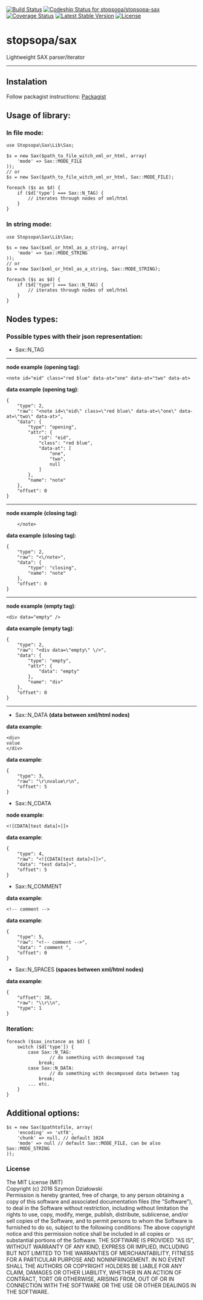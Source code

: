 [![Build Status](https://travis-ci.org/stopsopa/stopsopa-sax.svg?branch=master)](https://travis-ci.org/stopsopa/stopsopa-sax)
[![Codeship Status for stopsopa/stopsopa-sax](https://codeship.com/projects/0f4debe0-9ec5-0133-8d32-76efcd0f79bd/status?branch=master)](https://codeship.com/projects/127803)
[![Coverage Status](https://coveralls.io/repos/stopsopa/stopsopa-sax/badge.svg?branch=master&service=github)](https://coveralls.io/github/stopsopa/stopsopa-sax?branch=master)
[![Latest Stable Version](https://poser.pugx.org/stopsopa/sax/v/stable)](https://packagist.org/packages/stopsopa/sax)
[![License](https://poser.pugx.org/stopsopa/sax/license)](https://packagist.org/packages/stopsopa/sax)



<h1>stopsopa/sax</h1>

Lightweight SAX parser/iterator


***


## Instalation

Follow packagist instructions: [Packagist](https://packagist.org/packages/stopsopa/sax)

## Usage of library: 

### In file mode:

    use Stopsopa\Sax\Lib\Sax;
    
    $s = new Sax($path_to_file_witch_xml_or_html, array(
        'mode' => Sax::MODE_FILE
    ));
    // or
    $s = new Sax($path_to_file_witch_xml_or_html, Sax::MODE_FILE);
    
    foreach ($s as $d) {
        if ($d['type'] === Sax::N_TAG) {
            // iterates through nodes of xml/html
        }
    }

### In string mode:

    use Stopsopa\Sax\Lib\Sax;
    
    $s = new Sax($xml_or_html_as_a_string, array(
        'mode' => Sax::MODE_STRING
    ));
    // or
    $s = new Sax($xml_or_html_as_a_string, Sax::MODE_STRING);
    
    foreach ($s as $d) {
        if ($d['type'] === Sax::N_TAG) {
            // iterates through nodes of xml/html
        }
    }
    
## Nodes types:

### Possible types with their json representation:

-   Sax::N_TAG 
    
***   
        
**node example** __(opening tag)__: 
    
    <note id="eid" class="red blue" data-at="one" data-at="two" data-at>
      
      
**data example** __(opening tag)__:
             
      
    {
        "type": 2,
        "raw": "<note id=\"eid\" class=\"red blue\" data-at=\"one\" data-at=\"two\" data-at>",
        "data": {
            "type": "opening",
            "attr": {
                "id": "eid",
                "class": "red blue",
                "data-at": [
                    "one",
                    "two",
                    null
                ]
            },
            "name": "note"
        },
        "offset": 0
    }
    
***    
      
**node example** __(closing tag)__: 

        </note>
      
      
**data example** __(closing tag)__: 
        
    {
        "type": 2,
        "raw": "<\/note>",
        "data": {
            "type": "closing",
            "name": "note"
        },
        "offset": 0
    } 
    
***   
      
**node example** __(empty tag)__: 

    <div data="empty" />
      
      
**data example** __(empty tag)__: 

    {
        "type": 2,
        "raw": "<div data=\"empty\" \/>",
        "data": {
            "type": "empty",
            "attr": {
                "data": "empty"
            },
            "name": "div"
        },
        "offset": 0
    }
    
***    
         
-   Sax::N_DATA   __(data between xml/html nodes)__    

**data example**:  
    
    <div> 
    value        
    </div>
        
**data example**: 
 
    {
        "type": 3,
        "raw": "\r\nvalue\r\n",
        "offset": 5
    }
 
-   Sax::N_CDATA 

**node example**: 

    <![CDATA[test data]>]]>
      
      
**data example**: 

    {
        "type": 4,
        "raw": "<![CDATA[test data]>]]>",
        "data": "test data]>",
        "offset": 5
    }  
    
-   Sax::N_COMMENT

**data example**:  

    <!-- comment -->
        
**data example**: 

    {
        "type": 5,
        "raw": "<!-- comment -->",
        "data": " comment ",
        "offset": 0
    }
  
-   Sax::N_SPACES __(spaces between xml/html nodes)__            
        
**data example**:        
        
    {
        "offset": 38, 
        "raw": "\\r\\n", 
        "type": 1
    }    

### Iteration:

    foreach ($sax_instance as $d) {
        switch ($d['type']) {
            case Sax::N_TAG:
                    // do something with decomposed tag
                break;
            case Sax::N_DATA:
                    // do something with decomposed data between tag
                break;
            ... etc.
        }
    }

    
## Additional options: 

    $s = new Sax($pathtofile, array(
        'encoding' => 'utf8',
        'chunk' => null, // default 1024
        'mode' => null // default Sax::MODE_FILE, can be also Sax::MODE_STRING
    ));

### License

The MIT License (MIT) <br />
Copyright (c) 2016 Szymon Działowski <br />
Permission is hereby granted, free of charge, to any person obtaining a copy of this software and associated documentation files (the "Software"), to deal in the Software without restriction, including without limitation the rights to use, copy, modify, merge, publish, distribute, sublicense, and/or sell copies of the Software, and to permit persons to whom the Software is furnished to do so, subject to the following conditions:
The above copyright notice and this permission notice shall be included in all copies or substantial portions of the Software.
THE SOFTWARE IS PROVIDED "AS IS", WITHOUT WARRANTY OF ANY KIND, EXPRESS OR IMPLIED, INCLUDING BUT NOT LIMITED TO THE WARRANTIES OF MERCHANTABILITY, FITNESS FOR A PARTICULAR PURPOSE AND NONINFRINGEMENT. IN NO EVENT SHALL THE AUTHORS OR COPYRIGHT HOLDERS BE LIABLE FOR ANY CLAIM, DAMAGES OR OTHER LIABILITY, WHETHER IN AN ACTION OF CONTRACT, TORT OR OTHERWISE, ARISING FROM, OUT OF OR IN CONNECTION WITH THE SOFTWARE OR THE USE OR OTHER DEALINGS IN THE SOFTWARE.

